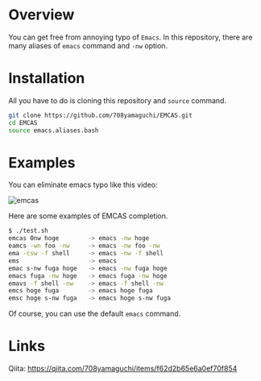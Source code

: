 # Overview
You can get free from annoying typo of `Emacs`.
In this repository, there are many aliases of `emacs` command and `-nw` option.

# Installation
All you have to do is cloning this repository and `source` command.
```bash
git clone https://github.com/708yamaguchi/EMCAS.git
cd EMCAS
source emacs.aliases.bash
```

# Examples
You can eliminate emacs typo like this video:

![emcas](https://github.com/708yamaguchi/EMCAS/blob/media/emcas.gif)

Here are some examples of EMCAS completion.
```bash
$ ./test.sh
emcas 0nw hoge        -> emacs -nw hoge
eamcs -wn foo -nw     -> emacs -nw foo -nw
ema -csw -f shell     -> emacs -nw -f shell
ems                   -> emacs
emac s-nw fuga hoge   -> emacs -nw fuga hoge
emacs fuga -nw hoge   -> emacs fuga -nw hoge
emavs -f shell -nw    -> emacs -f shell -nw
emcs hoge fuga        -> emacs hoge fuga
emsc hoge s-nw fuga   -> emacs hoge s-nw fuga
```
Of course, you can use the default `emacs` command.

# Links
Qiita: https://qiita.com/708yamaguchi/items/f62d2b65e6a0ef70f854
